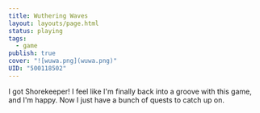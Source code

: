 ```yaml
---
title: Wuthering Waves
layout: layouts/page.html
status: playing
tags:
  - game
publish: true
cover: "![wuwa.png](wuwa.png)"
UID: "500118502"
---
```

I got Shorekeeper! I feel like I'm finally back into a groove with this game, and I'm happy. Now I just have a bunch of quests to catch up on.
